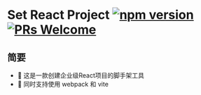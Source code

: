 # Set React Project [![npm version](https://img.shields.io/npm/v/react.svg?style=flat)](https://www.npmjs.com/package/react) [![PRs Welcome](https://img.shields.io/badge/PRs-welcome-brightgreen.svg)](http://43.136.181.170/)

## 简要
- :hammer: 这是一款创建企业级React项目的脚手架工具
- :palms_up_together: 同时支持使用 webpack 和 vite